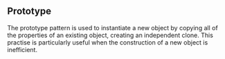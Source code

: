 ## Prototype
The prototype pattern is used to instantiate a new object by copying all of the properties of an existing object, creating an independent clone. This practise is particularly useful when the construction of a new object is inefficient.